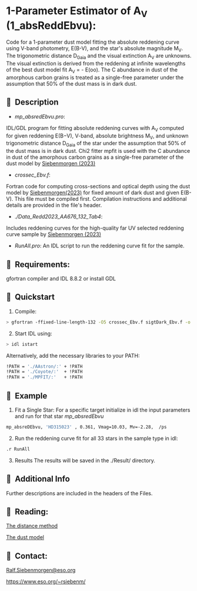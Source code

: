 
# 1-Parameter Estimator of A<sub>V</sub> (1_absReddEbvu):

Code for a 1-parameter dust model fitting the absolute reddening curve
using V-band photometry, E(B-V), and the star's absolute magnitude
M<sub>V</sub>.  The trigonometric distance D<sub>Gaia</sub> and the
visual extinction A<sub>V</sub> are unknowns.  The visual extinction
is derived from the reddening at infinite wavelengths of the best dust
model fit A<sub>V</sub> = - E(oo). The C abundance in dust of the
amorphous carbon grains is treated as a single-free parameter under
the assumption that 50% of the dust mass is in dark dust.




##  📌  Description


- _mp_absredEbvu.pro_:

IDL/GDL program for fitting absolute reddening curves with
A<sub>V</sub> computed for given reddening E(B−V), V-band, absolute
brightness M<sub>V</sub>, and unknown trigonometric distance
D<sub>Gaia</sub> of the star under the assumption that 50% of the dust
mass is in dark dust. Chi2 fitter mpfit is used with the C abundance
in dust of the amorphous carbon grains as a single-free parameter of
the dust model by [Siebenmorgen
(2023)](https://doi.org/10.48550/arXiv.2311.03310)

- _crossec_Ebv.f_:

Fortran code for computing cross-sections and optical depth using the
dust model by [Siebenmorgen(2023)](https://doi.org/10.48550/arXiv.2311.03310) for fixed amount of
dark dust and given E(B-V). This file must be compiled
first. Compilation instructions and additional details are provided in
the file's header.

- _./Data_Redd2023_AA676_132_Tab4_:

Includes reddening curves for the high-quality far UV selected
reddening curve sample by [Siebenmorgen
(2023)](https://doi.org/10.48550/arXiv.2311.03310)


- _RunAll.pro_: 
An IDL script to run the reddening curve fit for the sample.


##  📌  Requirements:
gfortran compiler and IDL 8.8.2 or install GDL

## 🚀  Quickstart

1) Compile:
```bash
> gfortran -ffixed-line-length-132 -O5 crossec_Ebv.f sigtDark_Ebv.f -o a.crossec_Ebv
```

2) Start IDL using:
```bash
> idl istart  
```

Alternatively, add the necessary libraries to your PATH:

```bash
!PATH = './AAstron/:' + !PATH  
!PATH = './Coyote/:'  + !PATH  
!PATH = './MPFIT/:'   + !PATH
```

## 🚀  Example 

1) Fit a Single Star: 
For a specific target initialize in idl the input parameters and run for that star _mp_absredEbvu_

```bash
mp_absreDEbvu, 'HD315023' , 0.361, Vmag=10.03, Mv=-2.28,  /ps
```

2) Run the reddening curve fit for all 33 stars in the sample type in idl:

```bash
.r RunAll
```


3) Results
The results will be saved in the ./Result/ directory.


## 📌  Additional Info
Further descriptions are included in the headers of the Files.



## 📌  Reading:

[The distance method](https://doi.org/10.48550/arXiv.2311.03310)

[The dust model](https://doi.org/10.1051/0004-6361/202243860) 


## 📌  Contact: 

Ralf.Siebenmorgen@eso.org

https://www.eso.org/~rsiebenm/

